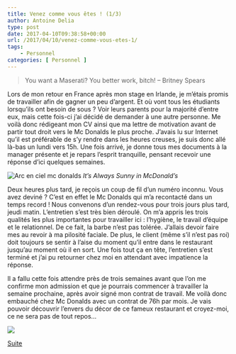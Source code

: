 ```yaml
---
title: Venez comme vous êtes ! (1/3)
author: Antoine Delia
type: post
date: 2017-04-10T09:38:58+00:00
url: /2017/04/10/venez-comme-vous-etes-1/
tags:
    - Personnel
categories: [ Personnel ]
---
```

> You want a Maserati? You better work, bitch! &#8211; Britney Spears

Lors de mon retour en France après mon stage en Irlande, je m&#8217;étais promis de travailler afin de gagner un peu d&#8217;argent. Et où vont tous les étudiants lorsqu&#8217;ils ont besoin de sous ? Voir leurs parents pour la majorité d&#8217;entre eux, mais cette fois-ci j&#8217;ai décidé de demander à une autre personne. Me voilà donc rédigeant mon CV ainsi que ma lettre de motivation avant de partir tout droit vers le Mc Donalds le plus proche. J&#8217;avais lu sur Internet qu&#8217;il est préférable de s&#8217;y rendre dans les heures creuses, je suis donc allé là-bas un lundi vers 15h. Une fois arrivé, je donne tous mes documents à la manager présente et je repars l&#8217;esprit tranquille, pensant recevoir une réponse d&#8217;ici quelques semaines.

![Arc en ciel mc donalds](https://i0.wp.com/i.kinja-img.com/gawker-media/image/upload/s--Pno-wGx1--/c_scale,fl_progressive,q_80,w_800/1412145510566607655.jpg?resize=800%2C451&#038;ssl=1)
_It&#8217;s Always Sunny in McDonald&#8217;s_

Deux heures plus tard, je reçois un coup de fil d&#8217;un numéro inconnu. Vous avez deviné ? C&#8217;est en effet le Mc Donalds qui m&#8217;a recontacté dans un temps record ! Nous convenons d&#8217;un rendez-vous pour trois jours plus tard, jeudi matin. L&#8217;entretien s&#8217;est très bien déroulé. On m&#8217;a appris les trois qualités les plus importantes pour travailler ici : l&#8217;hygiène, le travail d&#8217;équipe et le relationnel. De ce fait, la barbe n&#8217;est pas tolérée. J&#8217;allais devoir faire mes au revoir à ma pilosité faciale. De plus, le client (même s&#8217;il n&#8217;est pas roi) doit toujours se sentir à l&#8217;aise du moment qu&#8217;il entre dans le restaurant jusqu&#8217;au moment où il en sort. Une fois tout ça en tête, l&#8217;entretien s&#8217;est terminé et j&#8217;ai pu retourner chez moi en attendant avec impatience la réponse.

Il a fallu cette fois attendre près de trois semaines avant que l&#8217;on me confirme mon admission et que je pourrais commencer à travailler la semaine prochaine, après avoir signé mon contrat de travail. Me voilà donc embauché chez Mc Donalds avec un contrat de 76h par mois. Je vais pouvoir découvrir l&#8217;envers du décor de ce fameux restaurant et croyez-moi, ce ne sera pas de tout repos&#8230;

![](https://i0.wp.com/revuelimite.fr/wp-content/uploads/2016/03/mcdo.jpg?resize=500%2C490)

[Suite][1]

 [1]: https://blog.antoinedelia.fr/2017/05/10/venez-comme-vous-etes-2/